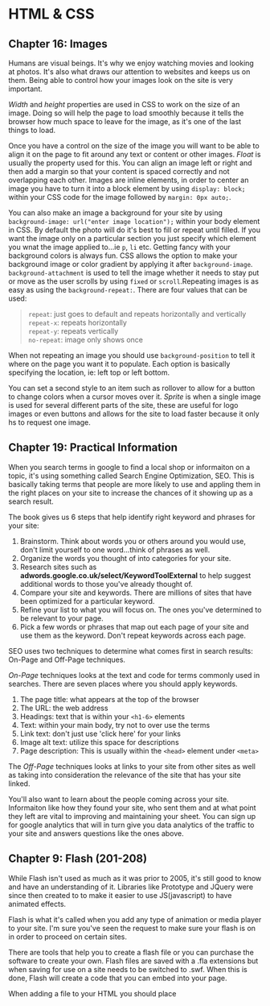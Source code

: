 # HTML & CSS #
## Chapter 16: Images ##

Humans are visual beings. It's why we enjoy watching movies and looking at photos. It's also what draws our attention to websites and keeps us on them. Being able to control how your images look on the site is very important. 

*Width* and *height* properties are used in CSS to work on the size of an image. Doing so will help the page to load smoothly because it tells the browser how much space to leave for the image, as it's one of the last things to load.

Once you have a control on the size of the image you will want to be able to align it on the page to fit around any text or content or other images. *Float* is usually the property used for this. You can align an image left or right and then add a margin so that your content is spaced correctly and not overlapping each other. Images are inline elements, in order to center an image you have to turn it into a block element by using `display: block;` within your CSS code for the image followed by `margin: 0px auto;`. 

You can also make an image a background for your site by using `background-image: url("enter image location");` within your body element in CSS. By default the photo will do it's best to fill or repeat until filled. If you want the image only on a particular section you just specify which element you wnat the image applied to...ie `p`, `li` etc. Getting fancy with your background colors is always fun. CSS allows the option to make your background image or color gradient by applying it after `background-image`. `background-attachment` is used to tell the image whether it needs to stay put or move as the user scrolls by using `fixed` or `scroll`.Repeating images is as easy as using the `background-repeat:`. There are four values that can be used: 
>`repeat`: just goes to default and repeats horizontally and vertically<br>
>`repeat-x`: repeats horizontally <br>
>`repeat-y`: repeats vertically<br>
>`no-repeat`: image only shows once<br>

When not repeating an image you should use `background-position` to tell it where on the page you want it to populate. Each option is basically specifying the location, ie: left top or left bottom. 

You can set a second style to an item such as rollover to allow for a button to change colors when a cursor moves over it. *Sprite* is when a single image is used for several different parts of the site, these are useful for logo images or even buttons and allows for the site to load faster because it only hs to request one image. 

## Chapter 19: Practical Information ##

When you search terms in google to find a local shop or informaiton on a topic, it's using something called Search Engine Optimization, SEO. This is basically taking terms that people are more likely to use and appling them in the right places on your site to increase the chances of it showing up as a search result. 

The book gives us 6 steps that help identify right keyword and phrases for your site: 
1. Brainstorm. Think about words you or others around you would use, don't limit yourself to one word...think of phrases as well. 
2. Organize the words you thought of into categories for your site. 
3. Research sites such as **adwords.google.co.uk/select/KeywordToolExternal** to help suggest additional words to those you've already thought of. 
4. Compare your site and keywords. There are millions of sites that have been optimized for a particular keyword. 
5. Refine your list to what you will focus on. The ones you've determined to be relevant to your page. 
6. Pick a few words or phrases that map out each page of your site and use them as the keyword. Don't repeat keywords across each page. 

SEO uses two techniques to determine what comes first in search results: On-Page and Off-Page techniques.

*On-Page* techniques looks at the text and code for terms commonly used in searches. There are seven places where you should apply keywords. 
1. The page title: what appears at the top of the browser
2. The URL: the web address
3. Headings: text that is within your `<h1-6>` elements
4. Text: within your main body, try not to over use the terms
5. Link text: don't just use 'click here' for your links
6. Image alt text: utilize this space for descriptions
7. Page description: This is usually within the `<head>` element under `<meta>`

The *Off-Page* techniques looks at links to your site from other sites as well as taking into consideration the relevance of the site that has your site linked. 
 
You'll also want to learn about the people coming across your site. Informaiton like how they found your site, who sent them and at what point they left are vital to improving and maintaining your sheet. You can sign up for google analytics that will in turn give you data analytics of the traffic to your site and answers questions like the ones above. 

## Chapter 9: Flash (201-208) ##

While Flash isn't used as much as it was prior to 2005, it's still good to know and have an understanding of it. Libraries like Prototype and JQuery were since then created to to make it easier to use JS(javascript) to have animated effects. 

Flash is what it's called when you add any type of animation or media player to your site. I'm sure you've seen the request to make sure your flash is on in order to proceed on certain sites.

There are tools that help you to create a flash file or you can purchase the software to create your own. Flash files are saved with a .fla extensions but when saving for use on a site needs to be switched to .swf. When this is done, Flash will create a code that you can embed into your page. 

When adding a file to your HTML you should place 